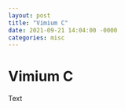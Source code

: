 ```yaml
---
layout: post
title: "Vimium C"
date: 2021-09-21 14:04:00 -0000
categories: misc
---
```


# Vimium C

Text
